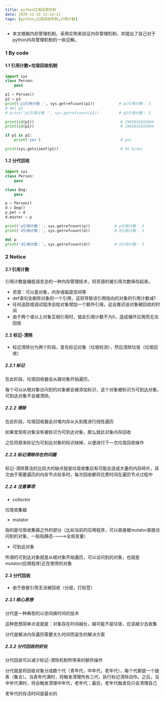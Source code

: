 ```yaml
---
title: python垃圾回收机制
date: 2020-12-15 13:14:21
tags: [python,垃圾回收机制,引用计数]
---
```


* 本文根据内存管理机制，采用实例来验证内存管理机制，并提出了自己对于python内存管理机制的一些见解。

### 1 By code

#### 1.1 引用计数+垃圾回收机制

```python
import sys
class Person:
    pass

p1 = Person()
p2 = p1
print('p1引用计数：', sys.getrefcount(p1))           # p1引用计数： 3
# del p2
# print('p1引用计数：', sys.getrefcount(p1))         # p2引用计数： 2

print(id(p1))                                       # 1901831032904
print(id(p2))                                       # 1901831032904

if p1 is p2:
    print('yes')                                    # yes

print(sys.getsizeof(p1))                            # 56 bites
```

#### 1.2 分代回收

```python
import sys
class Person:
    pass

class Dog:
    pass

p = Person()
d = Dog()
p.pet = d
d.master = p

print('p引用计数：', sys.getrefcount(p))           # p引用计数： 3
print('d引用计数：', sys.getrefcount(d))           # d引用计数： 3

del p
print('d引用计数：', sys.getrefcount(d))           # d引用计数： 3
```

###  2 Notice

#### 2.1 引用计数

引用计数是编程语言总的一种内存管理技术，将资源的被引用次数保存起来。

* 资源：可以是对象，内存或磁盘空间等
* def语句会删除对象的一个引用，这将导致该引用指向的对象的引用计数减1
* 任何追踪或调试程序会给对象增加一个额外引用，这会推迟该对象被回收的时间
* 由于两个或以上对象互相引用时，彼此引用计数不为0，造成循环应用而无法回收

#### 2.2 标记-清除

* 标记清除分为两个阶段，首先标记对象（垃圾检测），然后清除垃圾（垃圾回收）

##### 2.2.1 标记

在此阶段，垃圾回收器会从跟对象开始遍历。

每个可以从根对象访问到的对象都会被添加标识，这个对象被标识为可到达对象，可到达对象不会被清除。

##### 2.2.2 清除

在此阶段，垃圾回收器会对堆内存从头到尾进行线性遍历

如果发现有对象没有被标识为可到达对象，那么就此对象内存回收

之后将原来标记为可到达对象的标识抹掉，以便进行下一次垃圾回收操作

##### 2.2.3 标记清除存在的问题

标记-清除算法的比较大的缺点就是垃圾收集后有可能会造成大量的内存碎片，其次由于需要遍历的内存节点较多时，每次回收都将花费时间在遍历节点过程中

##### 2.2.4 注意事项

* collector 

垃圾收集器

* mutator

指的是垃圾收集器之外的部分（比如当前的应用程序，可以直接被mutator直接访问到的对象，一般指静态---->全局变量）

* 可到达对象

所谓的可到达对象就是从根对象开始遍历，可以访问到的对象，也就是mutator(应用程序)正在使用的对象

#### 2.3 分代回收

* 由于嵌套引用无法被回收（分层，打标签）

##### 2.3.1 核心思想

分代是一种典型的以空间换时间的技术

这种思想简单点说就是：对象存在时间越长，越可能不是垃圾，应该越少去收集

分代是解决内存遍历需要太久时间而诞生的解决方案

##### 2.3.2 分代回收的好处

分代回收可以减少标记-清除机制所带来的额外操作

分代就是将回收对象分成数个代（青年代，中年代，老年代），每个代都是一个链表（集合）。当青年代满时，将触发清理所有三代，执行标记清除动作。之后，当中年代满时，将会触发清理中年代，老年代；最后，老年代触发后只会清理自己

老年代的存活时间是最长的
